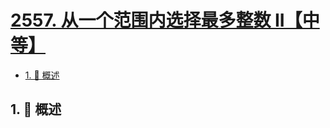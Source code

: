 # [2557. 从一个范围内选择最多整数 II【中等】](https://github.com/tnotesjs/TNotes.leetcode/tree/main/notes/2557.%20%E4%BB%8E%E4%B8%80%E4%B8%AA%E8%8C%83%E5%9B%B4%E5%86%85%E9%80%89%E6%8B%A9%E6%9C%80%E5%A4%9A%E6%95%B4%E6%95%B0%20II%E3%80%90%E4%B8%AD%E7%AD%89%E3%80%91)

<!-- region:toc -->

- [1. 📝 概述](#1--概述)

<!-- endregion:toc -->

## 1. 📝 概述
